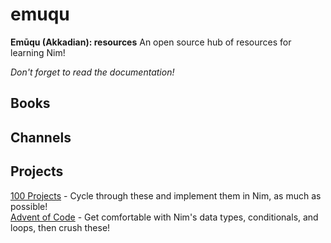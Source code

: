 # emuqu
**Emūqu (Akkadian): resources**
An open source hub of resources for learning Nim!  

_Don't forget to read the documentation!_

## Books

## Channels

## Projects
[100 Projects](https://www.100projects.dev/) - Cycle through these and implement them in Nim, as much as possible!  
[Advent of Code](https://adventofcode.com/) - Get comfortable with Nim's data types, conditionals, and loops, then crush these!
